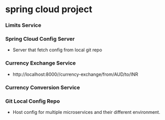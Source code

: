# spring cloud project
### Limits Service
### Spring Cloud Config Server
- Server that fetch config from local git repo
### Currency Exchange Service
- http://localhost:8000//currency-exchange/from/AUD/to/INR
### Currency Conversion Service

### Git Local Config Repo
- Host config for multiple microservices and their different environment.

